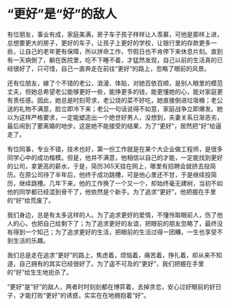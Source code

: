 # “更好”是“好”的敌人

有位朋友，事业有成，家庭美满，房子车子孩子样样让人羡慕，可他是那样上进，总想要更大的房子，更好的车子，让孩子上更好的学校，让银行里的存款更多一些，让自己的老年更有保障，所以拼命工作，节假日也不肯停下来休息片刻。直到有一天病倒了，躺在医院里，吃不下睡不着，才猛然发现，自己以前的生活真的已经很好了，只可惜，自己一直奔走在前往“更好”的路上，忽略了眼前的风景。 

还有位朋友，嫁了个不错的老公，浪漫、体贴，对她百依百顺，是别人眼里的模范丈夫，但她总希望老公能够更好一些，能挣更多的钱，能更懂她的心，能对家庭更有责任感。因此，她总是时刻苛求，老公烧的菜不好吃，她直接倒进垃圾桶；老公送的礼物不满意，脸立即冷下来；老公一句话说得不如意，家庭战争立即爆发。她以为这样严格要求，一定能塑造出一个绝世好男人，没想到，夫妻关系日渐恶劣，最后闹到了要离婚的地步。这是她不能接受的结果，为了“更好”，居然把“好”给逼走了。 

有位同事，专业不错，技术也好，第一份工作就是在某个大企业做工程师，是很多同学心中的成功楷模。但是，他并不满意，他相信以自己的才能，一定能找到更好的公司，拿更高的薪水，于是，简历365天挂在网上，哪里有招聘会就挤去投简历。在原公司待了半年后，他终于成功跳槽，可是他心里还不甘，于是继续投简历，继续跳槽。几年下来，他的工作换了一个又一个，却始终毫无建树，当初不如他的同学都已经混到骨干了，他依然是个新手。为了追求“更好”，他把握在手里的“好”给荒废了。 

我们身边，总是有太多这样的人。为了追求更好的爱情，不懂怜取眼前人，伤了他人的心，也把自己给剩下了；为了追求更好的友谊，把眼前的朋友忽略了，最终没有得到一个知己；为了追求更好的生活，把眼前的生活过得一团糟，一生也享受不到生活的乐趣。 

我们总是走在追求“更好”的路上，焦虑着，烦恼着，痛苦着，挣扎着，却从来不知道，自己拥有的其实已经很好了。为了遥不可及的“更好”，我们把握在手里的“好”给生生地扼杀了。 

“更好”是“好”的敌人，两者时时刻刻都在博弈着，去掉贪恋，安心过好眼前的好日子，才能打败“更好”的诱惑，实实在在地拥抱着“好”。